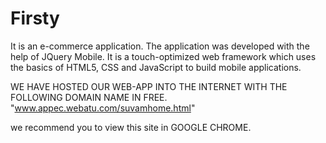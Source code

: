 # Firsty
It is an e-commerce application. The application was developed with the help of JQuery Mobile. It is a touch-optimized web framework which uses the basics of HTML5, CSS and JavaScript to build mobile applications.

WE HAVE HOSTED OUR WEB-APP INTO THE INTERNET WITH THE FOLLOWING DOMAIN NAME IN FREE.
"www.appec.webatu.com/suvamhome.html"

we recommend you to view this site in GOOGLE CHROME.
